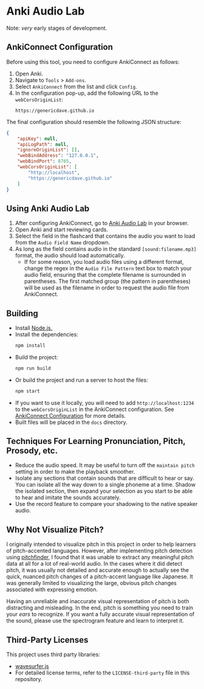 # Anki Audio Lab

Note: *very* early stages of development.

## AnkiConnect Configuration

Before using this tool, you need to configure AnkiConnect as follows:

1. Open Anki.
2. Navigate to `Tools` > `Add-ons`.
3. Select `AnkiConnect` from the list and click `Config`.
4. In the configuration pop-up, add the following URL to the `webCorsOriginList`:
    ```
    https://genericdave.github.io
    ```

The final configuration should resemble the following JSON structure:
```json
{
    "apiKey": null,
    "apiLogPath": null,
    "ignoreOriginList": [],
    "webBindAddress": "127.0.0.1",
    "webBindPort": 8765,
    "webCorsOriginList": [
        "http://localhost",
        "https://genericdave.github.io"
    ]
}
```


## Using Anki Audio Lab

1. After configuring AnkiConnect, go to [Anki Audio Lab](https://genericdave.github.io/anki-audio-lab/) in your browser.
2. Open Anki and start reviewing cards.
3. Select the field in the flashcard that contains the audio you want to load from the `Audio Field Name` dropdown.
4. As long as the field contains audio in the standard `[sound:filename.mp3]` format, the audio should load automatically.
    - If for some reason, you load audio files using a different format, change the regex in the `Audio File Pattern` text box to match your audio field, ensuring that the complete filename is surrounded in parentheses. The first matched group (the pattern in parentheses) will be used as the filename in order to request the audio file from AnkiConnect.


## Building

- Install [Node.js.](https://nodejs.org/en)
- Install the dependencies:
    ```sh
    npm install
    ```
- Build the project:
    ```sh
    npm run build
    ```
- Or build the project and run a server to host the files:
    ```sh
    npm start
    ```
- If you want to use it locally, you will need to add `http://localhost:1234` to the `webCorsOriginList` in the AnkiConnect configuration. See [AnkiConnect Configuration](#ankiconnect-configuration) for more details.
- Built files will be placed in the `docs` directory.


## Techniques For Learning Pronunciation, Pitch, Prosody, etc.

- Reduce the audio speed. It may be useful to turn off the `maintain pitch` setting in order to make the playback smoother. 
- Isolate any sections that contain sounds that are difficult to hear or say. You can isolate all the way down to a single phoneme at a time. Shadow the isolated section, then expand your selection as you start to be able to hear and imitate the sounds accurately.
- Use the record feature to compare your shadowing to the native speaker audio.


## Why Not Visualize Pitch?

I originally intended to visualize pitch in this project in order to help learners of pitch-accented languages. However, after implementing pitch detection using [pitchfinder](https://github.com/peterkhayes/pitchfinder), I found that it was unable to extract any meaningful pitch data at all for a lot of real-world audio. In the cases where it did detect pitch, it was usually not detailed and accurate enough to actually see the quick, nuanced pitch changes of a pitch-accent language like Japanese. It was generally limited to visualizing the large, obvious pitch changes associated with expressing emotion.

Having an unreliable and inaccurate visual representation of pitch is both distracting and misleading. In the end, pitch is something you need to train your *ears* to recognize. If you want a fully accurate visual representation of the sound, please use the spectrogram feature and learn to interpret it.


## Third-Party Licenses

This project uses third party libraries:

- [wavesurfer.js](https://github.com/katspaugh/wavesurfer.js)
- For detailed license terms, refer to the `LICENSE-third-party` file in this repository.
